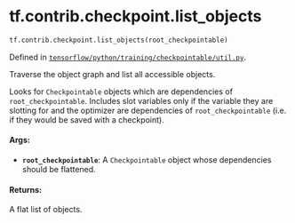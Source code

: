 <div itemscope itemtype="http://developers.google.com/ReferenceObject">
<meta itemprop="name" content="tf.contrib.checkpoint.list_objects" />
<meta itemprop="path" content="Stable" />
</div>

# tf.contrib.checkpoint.list_objects

``` python
tf.contrib.checkpoint.list_objects(root_checkpointable)
```



Defined in [`tensorflow/python/training/checkpointable/util.py`](https://www.tensorflow.org/code/tensorflow/python/training/checkpointable/util.py).

Traverse the object graph and list all accessible objects.

Looks for `Checkpointable` objects which are dependencies of
`root_checkpointable`. Includes slot variables only if the variable they are
slotting for and the optimizer are dependencies of `root_checkpointable`
(i.e. if they would be saved with a checkpoint).

#### Args:

* <b>`root_checkpointable`</b>: A `Checkpointable` object whose dependencies should be
    flattened.

#### Returns:

A flat list of objects.